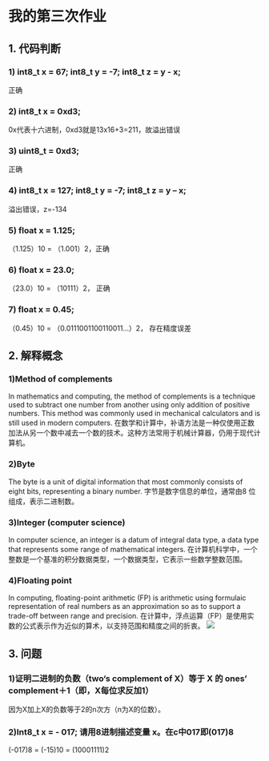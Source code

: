# 我的第三次作业

## 1. 代码判断
### 1) int8_t x = 67; int8_t y = -7; int8_t z = y - x;
正确
### 2) int8_t x = 0xd3;
0x代表十六进制，0xd3就是13x16+3=211，故溢出错误
### 3) uint8_t = 0xd3;
正确
### 4) int8_t x = 127; int8_t y = -7; int8_t z = y – x;
溢出错误，z=-134
### 5) float x = 1.125;
（1.125）10 = （1.001）2，正确
### 6) float x = 23.0;
（23.0）10 = （10111）2， 正确
### 7) float x = 0.45;
（0.45）10 = （0.0111001100110011...）2， 存在精度误差

## 2. 解释概念

### 1)Method of complements
In mathematics and computing, the method of complements is a technique used to subtract one number from another using only addition of positive numbers. This method was commonly used in mechanical calculators and is still used in modern computers.
在数学和计算中，补语方法是一种仅使用正数加法从另一个数中减去一个数的技术。这种方法常用于机械计算器，仍用于现代计算机。

### 2)Byte
The byte is a unit of digital information that most commonly consists of eight bits, representing a binary number. 
字节是数字信息的单位，通常由8 位组成，表示二进制数。

### 3)Integer (computer science)
In computer science, an integer is a datum of integral data type, a data type that represents some range of mathematical integers. 
在计算机科学中，一个整数是一个基准的积分数据类型，一个数据类型，它表示一些数学整数范围。

### 4)Floating point
In computing, floating-point arithmetic (FP) is arithmetic using formulaic representation of real numbers as an approximation so as to support a trade-off between range and precision. 
在计算中，浮点运算（FP）是使用实数的公式表示作为近似的算术，以支持范围和精度之间的折衷。
![](https://upload.wikimedia.org/wikipedia/commons/thumb/4/4c/Z3_Deutsches_Museum.JPG/1024px-Z3_Deutsches_Museum.JPG)

## 3. 问题

### 1)证明二进制的负数（two‘s complement of X）等于 X 的 ones’ complement＋1（即，X每位求反加1）
因为X加上X的负数等于2的n次方（n为X的位数）。

### 2)Int8_t x = - 017; 请用8进制描述变量 x。在c中017即(017)8
(-017)8 = (-15)10 = (10001111)2